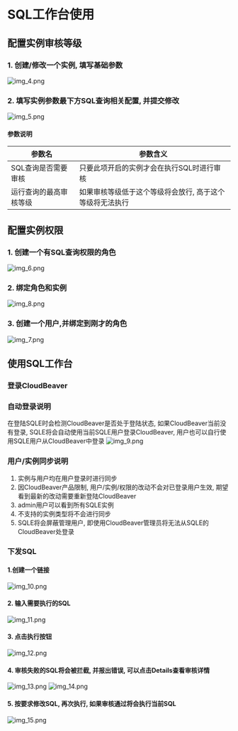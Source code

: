 # SQL工作台使用

## 配置实例审核等级

### 1. 创建/修改一个实例, 填写基础参数

![img_4.png](pictures/img_4.png)

### 2. 填写实例参数最下方SQL查询相关配置, 并提交修改

![img_5.png](pictures/img_5.png)

#### 参数说明

| 参数名 | 参数含义 |
| --- | --- |
| SQL查询是否需要审核 | 只要此项开启的实例才会在执行SQL时进行审核 |
| 运行查询的最高审核等级 | 如果审核等级低于这个等级将会放行, 高于这个等级将无法执行 |

## 配置实例权限

### 1. 创建一个有SQL查询权限的角色

![img_6.png](pictures/img_6.png)

### 2. 绑定角色和实例

![img_8.png](pictures/img_8.png)

### 3. 创建一个用户,并绑定到刚才的角色

![img_7.png](pictures/img_7.png)

## 使用SQL工作台

### 登录CloudBeaver

### 自动登录说明

在登陆SQLE时会检测CloudBeaver是否处于登陆状态, 如果CloudBeaver当前没有登录, SQLE将会自动使用当前SQLE用户登录CloudBeaver, 用户也可以自行使用SQLE用户从CloudBeaver中登录
![img_9.png](pictures/img_9.png)

### 用户/实例同步说明

1. 实例与用户均在用户登录时进行同步
2. 因CloudBeaver产品限制, 用户/实例/权限的改动不会对已登录用户生效, 期望看到最新的改动需要重新登陆CloudBeaver
3. admin用户可以看到所有SQLE实例
4. 不支持的实例类型将不会进行同步
5. SQLE将会屏蔽管理用户, 即使用CloudBeaver管理员将无法从SQLE的CloudBeaver处登录

### 下发SQL

#### 1.创建一个链接

![img_10.png](pictures/img_10.png)

#### 2. 输入需要执行的SQL

![img_11.png](pictures/img_11.png)

#### 3. 点击执行按钮

![img_12.png](pictures/img_12.png)

#### 4. 审核失败的SQL将会被拦截, 并报出错误, 可以点击Details查看审核详情

![img_13.png](pictures/img_13.png)
![img_14.png](pictures/img_14.png)

#### 5. 按要求修改SQL, 再次执行, 如果审核通过将会执行当前SQL

![img_15.png](pictures/img_15.png)